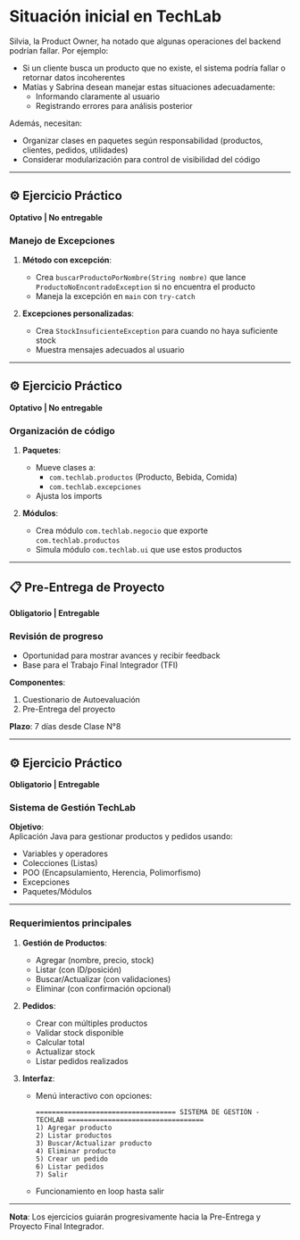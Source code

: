 # Situación inicial en TechLab

Silvia, la Product Owner, ha notado que algunas operaciones del backend podrían fallar. Por ejemplo:
- Si un cliente busca un producto que no existe, el sistema podría fallar o retornar datos incoherentes
- Matías y Sabrina desean manejar estas situaciones adecuadamente:
   - Informando claramente al usuario
   - Registrando errores para análisis posterior

Además, necesitan:
- Organizar clases en paquetes según responsabilidad (productos, clientes, pedidos, utilidades)
- Considerar modularización para control de visibilidad del código

---

## ⚙️ Ejercicio Práctico
**Optativo | No entregable**

### Manejo de Excepciones
1. **Método con excepción**:
   - Crea `buscarProductoPorNombre(String nombre)` que lance `ProductoNoEncontradoException` si no encuentra el producto
   - Maneja la excepción en `main` con `try-catch`

2. **Excepciones personalizadas**:
   - Crea `StockInsuficienteException` para cuando no haya suficiente stock
   - Muestra mensajes adecuados al usuario

---

## ⚙️ Ejercicio Práctico
**Optativo | No entregable**

### Organización de código
1. **Paquetes**:
   - Mueve clases a:
      - `com.techlab.productos` (Producto, Bebida, Comida)
      - `com.techlab.excepciones`
   - Ajusta los imports

2. **Módulos**:
   - Crea módulo `com.techlab.negocio` que exporte `com.techlab.productos`
   - Simula módulo `com.techlab.ui` que use estos productos

---

## 📋 Pre-Entrega de Proyecto
**Obligatorio | Entregable**

### Revisión de progreso
- Oportunidad para mostrar avances y recibir feedback
- Base para el Trabajo Final Integrador (TFI)

**Componentes**:
1. Cuestionario de Autoevaluación
2. Pre-Entrega del proyecto

**Plazo**: 7 días desde Clase N°8

---

## ⚙️ Ejercicio Práctico
**Obligatorio | Entregable**

### Sistema de Gestión TechLab

**Objetivo**:  
Aplicación Java para gestionar productos y pedidos usando:
- Variables y operadores
- Colecciones (Listas)
- POO (Encapsulamiento, Herencia, Polimorfismo)
- Excepciones
- Paquetes/Módulos

---

### Requerimientos principales

1. **Gestión de Productos**:
   - Agregar (nombre, precio, stock)
   - Listar (con ID/posición)
   - Buscar/Actualizar (con validaciones)
   - Eliminar (con confirmación opcional)

2. **Pedidos**:
   - Crear con múltiples productos
   - Validar stock disponible
   - Calcular total
   - Actualizar stock
   - Listar pedidos realizados

3. **Interfaz**:
   - Menú interactivo con opciones:
     ```
     =================================== SISTEMA DE GESTIÓN - TECHLAB ==================================
     1) Agregar producto
     2) Listar productos
     3) Buscar/Actualizar producto
     4) Eliminar producto
     5) Crear un pedido
     6) Listar pedidos
     7) Salir
     ```
   - Funcionamiento en loop hasta salir

---

**Nota**: Los ejercicios guiarán progresivamente hacia la Pre-Entrega y Proyecto Final Integrador.